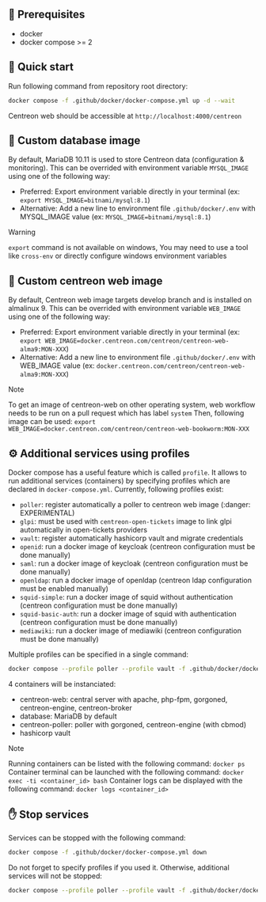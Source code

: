

## :memo: Prerequisites

* docker
* docker compose >= 2

## :rocket: Quick start

Run following command from repository root directory:

```bash
docker compose -f .github/docker/docker-compose.yml up -d --wait
```

Centreon web should be accessible at `http://localhost:4000/centreon`

## :toolbox: Custom database image

By default, MariaDB 10.11 is used to store Centreon data (configuration & monitoring).
This can be overrided with environment variable `MYSQL_IMAGE` using one of the following way:
* Preferred: Export environment variable directly in your terminal (ex: `export MYSQL_IMAGE=bitnami/mysql:8.1`)
* Alternative: Add a new line to environment file `.github/docker/.env` with MYSQL_IMAGE value (ex: `MYSQL_IMAGE=bitnami/mysql:8.1`)

> [!WARNING]
> `export` command is not available on windows, You may need to use a tool like `cross-env` or directly configure windows environment variables

## :toolbox: Custom centreon web image

By default, Centreon web image targets develop branch and is installed on almalinux 9.
This can be overrided with environment variable `WEB_IMAGE` using one of the following way:
* Preferred: Export environment variable directly in your terminal (ex: `export WEB_IMAGE=docker.centreon.com/centreon/centreon-web-alma9:MON-XXX`)
* Alternative: Add a new line to environment file `.github/docker/.env` with WEB_IMAGE value (ex: `docker.centreon.com/centreon/centreon-web-alma9:MON-XXX`)

> [!NOTE]
> To get an image of centreon-web on other operating system, web workflow needs to be run on a pull request which has label `system`
> Then, following image can be used: `export WEB_IMAGE=docker.centreon.com/centreon/centreon-web-bookworm:MON-XXX`



## :gear: Additional services using profiles

Docker compose has a useful feature which is called `profile`.
It allows to run additional services (containers) by specifying profiles which are declared in `docker-compose.yml`.
Currently, following profiles exist:
* `poller`: register automatically a poller to centreon web image (:danger: EXPERIMENTAL)
* `glpi`: must be used with `centreon-open-tickets` image to link glpi automatically in open-tickets providers
* `vault`: register automatically hashicorp vault and migrate credentials
* `openid`: run a docker image of keycloak (centreon configuration must be done manually)
* `saml`: run a docker image of keycloak (centreon configuration must be done manually)
* `openldap`: run a docker image of openldap (centreon ldap configuration must be enabled manually)
* `squid-simple`: run a docker image of squid without authentication (centreon configuration must be done manually)
* `squid-basic-auth`: run a docker image of squid with authentication (centreon configuration must be done manually)
* `mediawiki`: run a docker image of mediawiki (centreon configuration must be done manually)

Multiple profiles can be specified in a single command:

```bash
docker compose --profile poller --profile vault -f .github/docker/docker-compose.yml up -d --wait
```

4 containers will be instanciated:
* centreon-web: central server with apache, php-fpm, gorgoned, centreon-engine, centreon-broker
* database: MariaDB by default
* centreon-poller: poller with gorgoned, centreon-engine (with cbmod)
* hashicorp vault

> [!NOTE]
> Running containers can be listed with the following command: `docker ps`
> Container terminal can be launched with the following command: `docker exec -ti <container_id> bash`
> Container logs can be displayed with the following command: `docker logs <container_id>`


## :hand: Stop services

Services can be stopped with the following command:

```bash
docker compose -f .github/docker/docker-compose.yml down
```

Do not forget to specify profiles if you used it. Otherwise, additional services will not be stopped:

```bash
docker compose --profile poller --profile vault -f .github/docker/docker-compose.yml down
```
